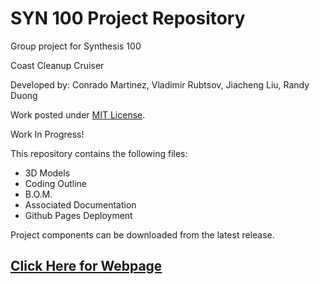 # SYN 100 Project Repository
<p> Group project for Synthesis 100 </p>
<p> Coast Cleanup Cruiser </p>
<p> Developed by: Conrado Martinez, Vladimir Rubtsov, Jiacheng Liu, Randy Duong </p>
<p> Work posted under <a href ="https://opensource.org/licenses/MIT">MIT License</a>.</p>
<p> Work In Progress! </p>

This repository contains the following files: 
<ul> 
  <li> 3D Models </li>
  <li> Coding Outline </li>
  <li> B.O.M. </li>
  <li> Associated Documentation </li> 
  <li> Github Pages Deployment </li>
</ul>

<p> Project components can be downloaded from the latest release.</p>

<h2> <a href="https://conrado-m-ucsd.github.io/SYN-100-Project/"> Click Here for Webpage </a> </h2>

